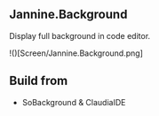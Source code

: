 ## Jannine.Background

Display full background in code editor.

!()[Screen/Jannine.Background.png]

## Build from

-  SoBackground & ClaudiaIDE
